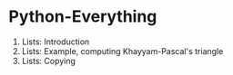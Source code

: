 # Python-Everything

1) Lists: Introduction
2) Lists: Example, computing Khayyam-Pascal's triangle
3) Lists: Copying